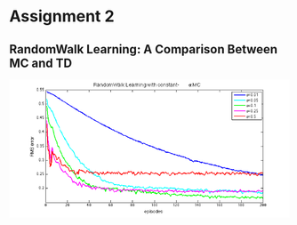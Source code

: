 <h1> Assignment 2 </h1>
<h2> RandomWalk Learning: A Comparison Between MC and TD</h2>

<img src="fig/CAMC_RandomWalk.png">